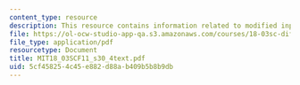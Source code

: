 ```yaml
---
content_type: resource
description: This resource contains information related to modified input.
file: https://ol-ocw-studio-app-qa.s3.amazonaws.com/courses/18-03sc-differential-equations-fall-2011/5cf458254c45e882d88ab409b5b8b9db_MIT18_03SCF11_s30_4text.pdf
file_type: application/pdf
resourcetype: Document
title: MIT18_03SCF11_s30_4text.pdf
uid: 5cf45825-4c45-e882-d88a-b409b5b8b9db
---
```

